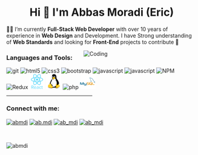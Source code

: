 <h1 align="center">Hi 👋 I'm Abbas Moradi (Eric)</h1>

👨‍💻 I’m currently **Full-Stack Web Developer** with over 10 years of experience in **Web Design** and Development. I have Strong understanding of **Web Standards** and looking for **Front-End** projects to contribute 🤝</br>

<div><img align="right" alt="Coding" width="300" src="https://i.pinimg.com/originals/81/17/8b/81178b47a8598f0c81c4799f2cdd4057.gif"></div>


<h3 align="left">Languages and Tools:</h3>
<p align="left">
  <a> <img src="https://www.vectorlogo.zone/logos/git-scm/git-scm-icon.svg" alt="git" width="40" height="40"/> </a> 
  <a> <img src="https://radbell.com/files/icons/html5-300x300.png" alt="html5" width="40" height="40"/> </a> 
  <a> <img src="https://radbell.com/files/icons/css3-300x300.png" alt="css3" width="40" height="40"/> </a>
  <a> <img src="https://radbell.com/files/icons/bootstrap-300x300.png" alt="bootstrap" width="40" height="40"/> </a>
  <a> <img src="https://radbell.com/files/icons/sass-300x300.png" alt="javascript" width="40" height="40"/> </a>
  <a> <img src="https://radbell.com/files/icons/js-300x300.png" alt="javascript" width="40" height="40"/> </a> 
  <a> <img src="https://radbell.com/files/icons/npm-300x300.png" alt="NPM" width="40" height="40"/> </a>
  <a> <img src="https://radbell.com/files/icons/redux-300x300.png" alt="Redux" width="40" height="40"/> </a>
  <a> <img src="https://raw.githubusercontent.com/devicons/devicon/master/icons/react/react-original-wordmark.svg" alt="react" width="40" height="40"/> </a> 
  <a> <img src="https://raw.githubusercontent.com/devicons/devicon/master/icons/linux/linux-original.svg" alt="linux" width="40" height="40"/> </a> 
  <a> <img src="https://radbell.com/files/icons/php-dev.png" alt="php" width="40" height="40"/> </a>
  <a> <img src="https://raw.githubusercontent.com/devicons/devicon/master/icons/mysql/mysql-original-wordmark.svg" alt="mysql" width="40" height="40"/> </a> 
</p>


<hr width="45%">

<h3 align="left">Connect with me:</h3>
<p align="left">
<a href="https://www.linkedin.com/in/abmdi" target="blank"><img align="center" src="https://raw.githubusercontent.com/rahuldkjain/github-profile-readme-generator/master/src/images/icons/Social/linked-in-alt.svg" alt="abmdi" height="30" width="40" /></a>
<a href="https://instagram.com/ab.mdi" target="blank"><img align="center" src="https://raw.githubusercontent.com/rahuldkjain/github-profile-readme-generator/master/src/images/icons/Social/instagram.svg" alt="ab.mdi" height="30" width="40" /></a>
<a href="https://t.me/ab_mdi" target="blank"><img align="center" src="https://upload.wikimedia.org/wikipedia/commons/thumb/8/82/Telegram_logo.svg/1200px-Telegram_logo.svg.png" alt="ab_mdi" height="34" width="34" /></a>
<a href="https://radbell.com/files/icons/wechat.html" target="blank"><img align="center" src="https://radbell.com/files/icons/wechat-icon.png" alt="ab_mdi" height="34" /></a>

</p>
<br>
<p align="left"> <img src="https://komarev.com/ghpvc/?username=anii693&label=Profile%20views&color=0e75b6&style=flat" alt="abmdi" /> </p>
